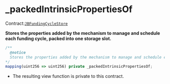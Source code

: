 # \_packedIntrinsicPropertiesOf

Contract:[`JBFundingCycleStore`](../)​‌

**Stores the properties added by the mechanism to manage and schedule each funding cycle, packed into one storage slot.**

```javascript
/** 
  @notice
  Stores the properties added by the mechanism to manage and schedule each funding cycle, packed into one storage slot.
*/
mapping(uint256 => uint256) private _packedIntrinsicPropertiesOf;
```

* The resulting view function is private to this contract.

